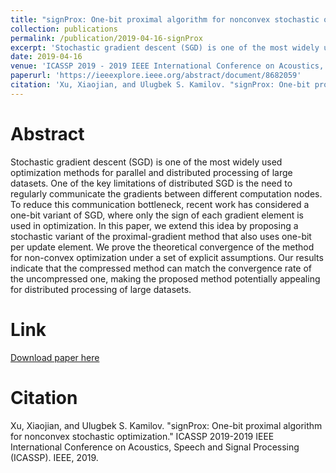 ```yaml
---
title: "signProx: One-bit proximal algorithm for nonconvex stochastic optimization"
collection: publications
permalink: /publication/2019-04-16-signProx
excerpt: 'Stochastic gradient descent (SGD) is one of the most widely used optimization methods for parallel and distributed processing of large datasets. One of the key limitations of distributed SGD is the need to regularly communicate the gradients between different computation nodes. To reduce this communication bottleneck, recent work has considered a one-bit variant of SGD, where only the sign of each gradient element is used in optimization. In this paper, we extend this idea by proposing a stochastic variant of the proximal-gradient method that also uses one-bit per update element. We prove the theoretical convergence of the method for non-convex optimization under a set of explicit assumptions. Our results indicate that the compressed method can match the convergence rate of the uncompressed one, making the proposed method potentially appealing for distributed processing of large datasets.'
date: 2019-04-16
venue: 'ICASSP 2019 - 2019 IEEE International Conference on Acoustics, Speech and Signal Processing (ICASSP)'
paperurl: 'https://ieeexplore.ieee.org/abstract/document/8682059'
citation: 'Xu, Xiaojian, and Ulugbek S. Kamilov. "signProx: One-bit proximal algorithm for nonconvex stochastic optimization." ICASSP 2019-2019 IEEE International Conference on Acoustics, Speech and Signal Processing (ICASSP). IEEE, 2019.'
---
```


# Abstract
Stochastic gradient descent (SGD) is one of the most widely used optimization methods for parallel and distributed processing of large datasets. One of the key limitations of distributed SGD is the need to regularly communicate the gradients between different computation nodes. To reduce this communication bottleneck, recent work has considered a one-bit variant of SGD, where only the sign of each gradient element is used in optimization. In this paper, we extend this idea by proposing a stochastic variant of the proximal-gradient method that also uses one-bit per update element. We prove the theoretical convergence of the method for non-convex optimization under a set of explicit assumptions. Our results indicate that the compressed method can match the convergence rate of the uncompressed one, making the proposed method potentially appealing for distributed processing of large datasets.

# Link
[Download paper here](https://ieeexplore.ieee.org/abstract/document/8682059)

# Citation
Xu, Xiaojian, and Ulugbek S. Kamilov. "signProx: One-bit proximal algorithm for nonconvex stochastic optimization." ICASSP 2019-2019 IEEE International Conference on Acoustics, Speech and Signal Processing (ICASSP). IEEE, 2019.
